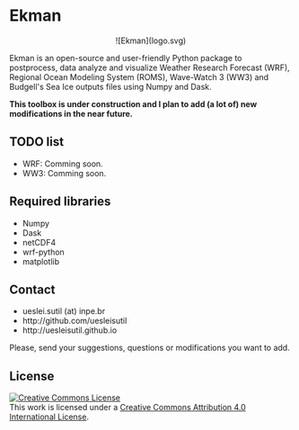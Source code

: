 # Ekman
<p align="center">
![Ekman](logo.svg)
</p>

Ekman is an open-source and user-friendly Python package to postprocess, data analyze and visualize  Weather Research Forecast (WRF),
Regional Ocean Modeling System (ROMS), Wave-Watch 3 (WW3) and Budgell's Sea Ice outputs files using Numpy and Dask.

<b>This toolbox is under construction and I plan to add (a lot of) new modifications in the near future.</b>

<h2>TODO list</h2>
<ul>
<li>WRF: Comming soon.</li>
<li>WW3: Comming soon.</li>
</ul>

<h2>Required libraries</h2>
<ul>
<li>Numpy</li>
<li>Dask</li>
<li>netCDF4</li>
<li>wrf-python</li>
<li>matplotlib</li>
</ul>

<h2>Contact</h2>
<ul>
<li>ueslei.sutil (at) inpe.br</li>
<li>http://github.com/uesleisutil</li>
<li>http://uesleisutil.github.io</li>
</ul>
Please, send your suggestions, questions or modifications you want to add. 

<h2>License</h2>
<a rel="license" href="http://creativecommons.org/licenses/by/4.0/"><img alt="Creative Commons License" style="border-width:0" src="https://i.creativecommons.org/l/by/4.0/88x31.png" /></a><br />This work is licensed under a <a rel="license" href="http://creativecommons.org/licenses/by/4.0/">Creative Commons Attribution 4.0 International License</a>.